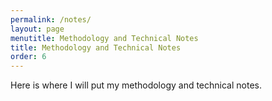 ```yaml
---
permalink: /notes/
layout: page
menutitle: Methodology and Technical Notes
title: Methodology and Technical Notes
order: 6
---
```

Here is where I will put my methodology and technical notes.